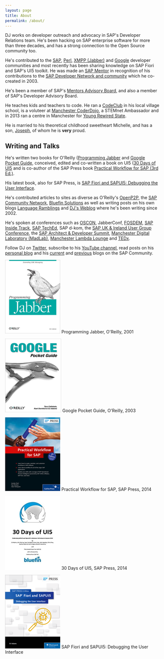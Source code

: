 ```yaml
---
layout: page
title: About
permalink: /about/
---
```


DJ works on developer outreach and advocacy in SAP's Developer Relations team. He's been hacking on SAP enterprise software for more than three decades, and has a strong connection to the Open Source community too.

He's contributed to the [SAP](http://community.sap.com), [Perl](http://search.cpan.org/~qmacro/), [XMPP (Jabber)](http://xmpp.org) and [Google](http://gtugs.org) developer communities and most recently has been sharing knowledge on SAP Fiori and SAP's UI5 toolkit. He was made an [SAP Mentor](http://www.sap.com/uk/community/resources/influencer-programs.html) in recognition of his contributions to the [SAP Developer Network and community](http://community.sap.com) which he co-created in 2003.

He's been a member of SAP's [Mentors Advisory Board](https://blogs.sap.com/2016/03/08/introducing-the-new-sap-mentors-advisory-board-2016-2018/), and also a member of SAP's Developer Advisory Board.

He teaches kids and teachers to code. He ran a [CodeClub](http://pipetree.com/qmacro/blog/2013/04/18/codeclub-thoughts/) in his local village school, is a voluteer at [Manchester CoderDojo](http://mcrcoderdojo.org.uk), a STEMnet Ambassador and in 2013 ran a centre in Manchester for [Young Rewired State](http://getcodingkids.com/young-rewired-state/).

He is married to his theoretical childhood sweetheart Michelle, and has a son, [Joseph](http://jcla1.com), of whom he is **very** proud.

## Writing and Talks ##

He's written two books for O'Reilly ([Programming Jabber](http://shop.oreilly.com/product/9780596002022.do) and [Google Pocket Guide](http://shop.oreilly.com/product/9780596005504.do), conceived, edited and co-written a book on UI5 ([30 Days of UI5](https://www.amazon.co.uk/30-Days-UI5-Celebrating-milestone-ebook/dp/B017MOJEWG) and is co-author of the SAP Press book [Practical Workflow for SAP (3rd Ed.)](https://www.amazon.co.uk/Practical-Workflow-Revised-Rickayzen-Hardcover/dp/B011DCBNZO).

His latest book, also for SAP Press, is [SAP Fiori and SAPUI5: Debugging the User Interface](https://www.sap-press.com/sap-fiori-and-sapui5-debugging-the-user-interface_4305/).

He's contributed articles to sites as diverse as O'Reilly's [OpenP2P](http://www.openp2p.com), the [SAP Community Network](http://scn.sap.com/people/dj.adams.sap/content), [Bluefin Solutions](http://bluefinsolutions.com) as well as writing posts on his own blogs [Language Ramblings](http://langram.org) and [DJ's Weblog](http://qmacro.org) where he's been writing since 2002.

He's spoken at conferences such as [OSCON](http://www.oscon.com), JabberConf, [FOSDEM](http://www.fosdem.org), [SAP Inside Track](http://scn.sap.com/community/events/inside-track), [SAP TechEd](http://www.sapteched.com), SAP d-kom, the [SAP UK & Ireland User Group Conference](http://www.sapusers.org/), the [SAP Architect & Developer Summit](http://www.bluefinsolutions.com/insights/dj-adams/november-2014/the-inaugural-sap-architect-developer-summit), [Manchester Digital Laboratory (MadLab)](http://madlab.org.uk), [Manchester Lambda Lounge](http://lambdalounge.org.uk) and [TEDx](http://www.youtube.com/watch?v=-gvOCaExeK0).

Follow DJ on [Twitter](twitter.com/qmacro), subscribe to his [YouTube channel](https://www.youtube.com/channel/UCDUgrP3koL_o2iz6m55H1uA/), read posts on his [personal blog](qmacro.org) and his [current](people.sap.com/dj.adams.sap) and [previous](people.sap.com/dj.adams) blogs on the SAP Community.

![Programming Jabber](/content/images/books/programmingjabber.png)
Programming Jabber, O'Reilly, 2001

![Google Pocket Guide](/content/images/books/googlepocketguide.png)
Google Pocket Guide, O'Reilly, 2003

![Practical Workflow for SAP](/content/images/books/practicalworkflow.png)
Practical Workflow for SAP, SAP Press, 2014

![30 Days of UI5](/content/images/books/30daysofui5.png)
30 Days of UI5, SAP Press, 2014

![SAP Fiori and SAPUI5: Debugging the User Interface](/content/images/books/debugging.png)
SAP Fiori and SAPUI5: Debugging the User Interface


